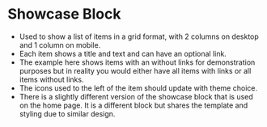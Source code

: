 # Showcase Block

- Used to show a list of items in a grid format, with 2 columns on desktop and 1 column on mobile.
- Each item shows a title and text and can have an optional link.
- The example here shows items with an without links for demonstration purposes but in reality you would either have all items with links or all items without links.
- The icons used to the left of the item should update with theme choice.
- There is a slightly different version of the showcase block that is used on the home page. It is a different block but shares the template and styling due to similar design.
